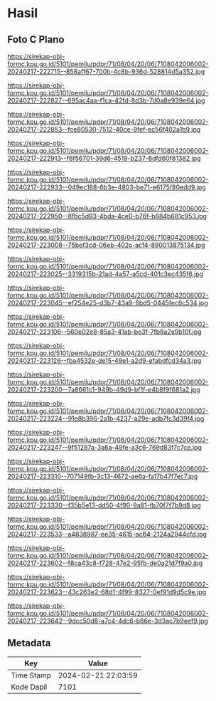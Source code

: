 # Hasil

## Foto C Plano

https://sirekap-obj-formc.kpu.go.id/5101/pemilu/pdpr/71/08/04/20/06/7108042006002-20240217-222715--858aff67-700b-4c8b-936d-528814d5a352.jpg

https://sirekap-obj-formc.kpu.go.id/5101/pemilu/pdpr/71/08/04/20/06/7108042006002-20240217-222827--695ac4aa-f1ca-42fd-8d3b-7d0a8e939e64.jpg

https://sirekap-obj-formc.kpu.go.id/5101/pemilu/pdpr/71/08/04/20/06/7108042006002-20240217-222853--fce80530-7512-40ce-9fef-ec56f402a1b9.jpg

https://sirekap-obj-formc.kpu.go.id/5101/pemilu/pdpr/71/08/04/20/06/7108042006002-20240217-222913--f6f56701-39d6-4519-b237-8dfd60f81382.jpg

https://sirekap-obj-formc.kpu.go.id/5101/pemilu/pdpr/71/08/04/20/06/7108042006002-20240217-222933--049ec188-6b3e-4803-be71-e6175f80edd9.jpg

https://sirekap-obj-formc.kpu.go.id/5101/pemilu/pdpr/71/08/04/20/06/7108042006002-20240217-222950--8fbc5d93-4bda-4ce0-b76f-b884b681c953.jpg

https://sirekap-obj-formc.kpu.go.id/5101/pemilu/pdpr/71/08/04/20/06/7108042006002-20240217-223008--75bef3cd-06eb-402c-acf4-890013875134.jpg

https://sirekap-obj-formc.kpu.go.id/5101/pemilu/pdpr/71/08/04/20/06/7108042006002-20240217-223025--3319315b-21ad-4a57-a5cd-401c3ec435f6.jpg

https://sirekap-obj-formc.kpu.go.id/5101/pemilu/pdpr/71/08/04/20/06/7108042006002-20240217-223045--ef254e25-d3b7-43a9-8bd5-0445fec6c534.jpg

https://sirekap-obj-formc.kpu.go.id/5101/pemilu/pdpr/71/08/04/20/06/7108042006002-20240217-223106--560e02e8-85a3-41ab-be3f-7fb8a2e9b10f.jpg

https://sirekap-obj-formc.kpu.go.id/5101/pemilu/pdpr/71/08/04/20/06/7108042006002-20240217-223126--fba4532e-de15-49e1-a2d9-efabdfcd34a3.jpg

https://sirekap-obj-formc.kpu.go.id/5101/pemilu/pdpr/71/08/04/20/06/7108042006002-20240217-223200--7a8661c1-949b-49d9-bf1f-e4b8f9f681a2.jpg

https://sirekap-obj-formc.kpu.go.id/5101/pemilu/pdpr/71/08/04/20/06/7108042006002-20240217-223224--91e8b396-2a1b-4237-a29e-adb7fc3d39f4.jpg

https://sirekap-obj-formc.kpu.go.id/5101/pemilu/pdpr/71/08/04/20/06/7108042006002-20240217-223247--9f51287a-3a6a-49fe-a3c6-769d83f7c7ce.jpg

https://sirekap-obj-formc.kpu.go.id/5101/pemilu/pdpr/71/08/04/20/06/7108042006002-20240217-223310--707149fb-3c13-4672-ae6a-fa17b47f7ec7.jpg

https://sirekap-obj-formc.kpu.go.id/5101/pemilu/pdpr/71/08/04/20/06/7108042006002-20240217-223330--f35b5e13-dd50-4f90-9a81-fb70f7f7b9d8.jpg

https://sirekap-obj-formc.kpu.go.id/5101/pemilu/pdpr/71/08/04/20/06/7108042006002-20240217-223533--a4838987-ee35-4615-ac64-2124a2944cfd.jpg

https://sirekap-obj-formc.kpu.go.id/5101/pemilu/pdpr/71/08/04/20/06/7108042006002-20240217-223602--f8ca43c8-f728-47e2-95fb-de0a21d7f9a0.jpg

https://sirekap-obj-formc.kpu.go.id/5101/pemilu/pdpr/71/08/04/20/06/7108042006002-20240217-223623--43c263e2-68d1-4f99-8327-0ef91d9d5c9e.jpg

https://sirekap-obj-formc.kpu.go.id/5101/pemilu/pdpr/71/08/04/20/06/7108042006002-20240217-223642--9dcc50d8-a7c4-4dc6-b86e-3d3ac7b9eef9.jpg


## Metadata

| Key        | Value               |
| ---------- | ------------------- |
| Time Stamp | 2024-02-21 22:03:59 |
| Kode Dapil | 7101                |



